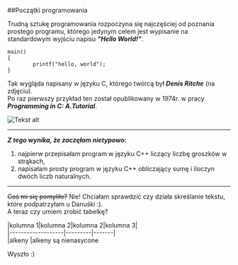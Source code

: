 ##Początki programowania  

Trudną sztukę programowania rozpoczyna się najczęściej od poznania prostego programu, którego jedynym celem jest wypisanie na standardowym wyjściu napisu ***"Hello World!"***.  
```
main()      
{    
        printf("hello, world");  
}  
```
Tak wygląda napisany w języku C, którego twórcą był ***Denis Ritche*** (na zdjęciu).  
Po raz pierwszy przykład ten został opublikowany w 1974r. w pracy ***Programming in C: A.Tutorial***.

![Tekst alt](http://www.chip.pl/blobimgs/2011/10/full/ea882209c5c896ffda86ca443d4188f4.jpeg)  

************************************************************************************************

***Z tego wynika, że zaczęłam nietypowo:***  
 1. najpierw przepisałam program w języku C++ liczący liczbę groszków w strąkach,  
 2. napisałam prosty program w języku C++ obliczający sumę i iloczyn dwóch liczb naturalnych.

***************************************************************************************************
~~Coś mi się pomyliło?~~ Nie! Chciałam sprawdzić czy działa skreślanie tekstu, które podpatrzyłam u Danuśki :).  
A teraz czy umiem zrobić tabelkę?  

|kolumna 1|kolumna 2|kolumna 2|kolumna 3|  
|-------------------|---------|-------|  
|alkeny |alkeny są nienasycone

Wyszło :)
